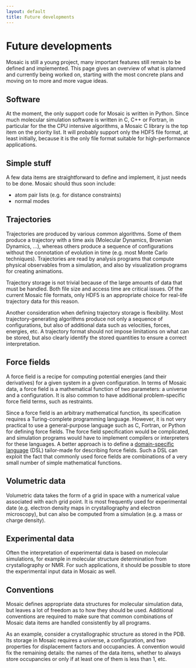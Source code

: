 ```yaml
---
layout: default
title: Future developments
---
```


# Future developments

Mosaic is still a young project, many important features still remain
to be defined and implemented. This page gives an overview of what is
planned and currently being worked on, starting with the most concrete
plans and moving on to more and more vague ideas.

## Software

At the moment, the only support code for Mosaic is written in Python.
Since much molecular simulation software is written in C, C++ or
Fortran, in particular for the the CPU intensive algorithms, a
Mosaic C library is the top item on the priority list. It will probably
support only the HDF5 file format, at least initially, because it is
the only file format suitable for high-performance applications.


## Simple stuff

A few data items are straightforward to define and implement, it just
needs to be done. Mosaic should thus soon include:

 * atom pair lists (e.g. for distance constraints)
 * normal modes


## Trajectories

Trajectories are produced by various common algorithms. Some of them
produce a trajectory with a time axis (Molecular Dynamics, Brownian
Dynamics, ...), whereas others produce a sequence of configurations
without the connotation of evolution in time (e.g. most Monte Carlo
techniques). Trajectories are read by analysis programs that compute
physical observables from a simulation, and also by visualization
programs for creating animations.

Trajectory storage is not trivial because of the large amounts of data
that must be handled. Both file size and access time are critical
issues.  Of the current Mosaic file formats, only HDF5 is an
appropriate choice for real-life trajectory data for this reason.

Another consideration when defining trajectory storage is flexibility.
Most trajectory-generating algorithms produce not only a sequence of
configurations, but also of additional data such as velocities,
forces, energies, etc. A trajectory format should not impose
limitations on what can be stored, but also clearly identify the
stored quantities to ensure a correct interpretation.


## Force fields

A force field is a recipe for computing potential energies (and their
derivatives) for a given system in a given configuration. In terms of
Mosaic data, a force field is a mathematical function of two
parameters: a universe and a configuration. It is also common to have
additional problem-specific force field terms, such as restraints.

Since a force field is an arbitrary mathematical function, its
specification requires a Turing-complete programming language.
However, it is not very practical to use a general-purpose language
such as C, Fortran, or Python for defining force fields. The force
field specification would be complicated, and simulation programs
would have to implement compilers or interpreters for these languages.
A better approach is to define a
[domain-specific language](http://en.wikipedia.org/wiki/Domain-specific_language)
(DSL) tailor-made for describing force fields. Such a DSL can exploit
the fact that commonly used force fields are combinations of a very small
number of simple mathematical functions.


## Volumetric data

Volumetric data takes the form of a grid in space with a numerical
value associated with each grid point. It is most frequently used
for experimental date (e.g. electron density maps in crystallography
and electron microscopy), but can also be computed from a simulation
(e.g. a mass or charge density).


## Experimental data

Often the interpretation of experimental data is based on molecular
simulations, for example in molecular structure determination from
crystallography or NMR. For such applications, it should be possible
to store the experimental input data in Mosaic as well.


## Conventions

Mosaic defines appropriate data structures for molecular simulation
data, but leaves a lot of freedom as to how they should be used.
Additional conventions are required to make sure that common combinations
of Mosaic data items are handled consistently by all programs.

As an example, consider a crystallographic structure as stored in the
PDB. Its storage in Mosaic requires a universe, a configuration, and
two properties for displacement factors and occupancies. A convention
would fix the remaining details: the names of the data items, whether
to always store occupancies or only if at least one of them is less
than 1, etc.
